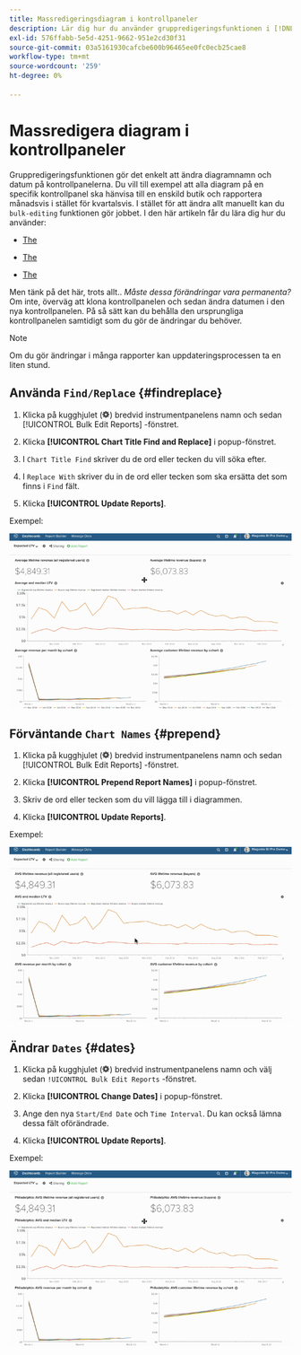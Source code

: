 ```yaml
---
title: Massredigeringsdiagram i kontrollpaneler
description: Lär dig hur du använder gruppredigeringsfunktionen i [!DNL MBI].
exl-id: 576ffabb-5e5d-4251-9662-951e2cd30f31
source-git-commit: 03a5161930cafcbe600b96465ee0fc0ecb25cae8
workflow-type: tm+mt
source-wordcount: '259'
ht-degree: 0%

---
```


# Massredigera diagram i kontrollpaneler

Gruppredigeringsfunktionen gör det enkelt att ändra diagramnamn och datum på kontrollpanelerna. Du vill till exempel att alla diagram på en specifik kontrollpanel ska hänvisa till en enskild butik och rapportera månadsvis i stället för kvartalsvis. I stället för att ändra allt manuellt kan du `bulk-editing` funktionen gör jobbet. I den här artikeln får du lära dig hur du använder:

* [The ](#findreplace)

* [The ](#prepend)

* [The ](#dates)

Men tänk på det här, trots allt.. *Måste dessa förändringar vara permanenta?* Om inte, överväg att klona kontrollpanelen och sedan ändra datumen i den nya kontrollpanelen. På så sätt kan du behålla den ursprungliga kontrollpanelen samtidigt som du gör de ändringar du behöver.

>[!NOTE]
>
>Om du gör ändringar i många rapporter kan uppdateringsprocessen ta en liten stund.

## Använda `Find/Replace` {#findreplace}

1. Klicka på kugghjulet (![](../../assets/gear-icon.png)) bredvid instrumentpanelens namn och sedan [!UICONTROL Bulk Edit Reports] -fönstret.

1. Klicka **[!UICONTROL Chart Title Find and Replace]** i popup-fönstret.

1. I `Chart Title Find` skriver du de ord eller tecken du vill söka efter.

1. I `Replace With` skriver du in de ord eller tecken som ska ersätta det som finns i `Find` fält.

1. Klicka **[!UICONTROL Update Reports]**.

Exempel:

![massredigering](../../assets/bulk_edit.gif)

## Förväntande `Chart Names` {#prepend}

1. Klicka på kugghjulet (![](../../assets/gear-icon.png)) bredvid instrumentpanelens namn och sedan [!UICONTROL Bulk Edit Reports] -fönstret.

1. Klicka **[!UICONTROL Prepend Report Names]** i popup-fönstret.

1. Skriv de ord eller tecken som du vill lägga till i diagrammen.

1. Klicka **[!UICONTROL Update Reports]**.

Exempel:

![prepend](../../assets/prepend.gif)

## Ändrar `Dates` {#dates}

1. Klicka på kugghjulet (![](../../assets/gear-icon.png)) bredvid instrumentpanelens namn och välj sedan `!UICONTROL Bulk Edit Reports` -fönstret.

1. Klicka **[!UICONTROL Change Dates]** i popup-fönstret.

1. Ange den nya `Start/End Date` och `Time Interval`. Du kan också lämna dessa fält oförändrade.

1. Klicka **[!UICONTROL Update Reports]**.

Exempel:

![ändringsdatum](../../assets/dates.gif)
